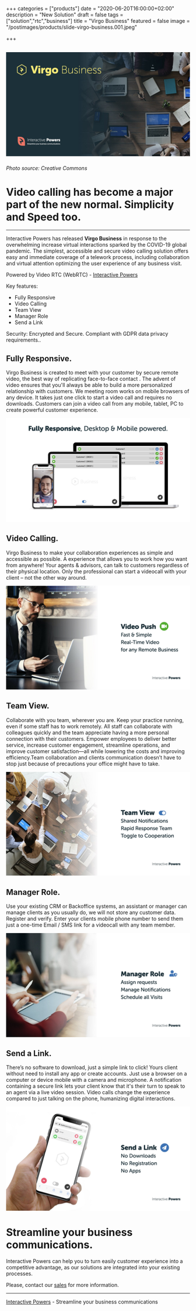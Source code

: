 +++
categories = ["products"]
date = "2020-06-20T16:00:00+02:00"
description = "New Solution"
draft = false
tags = ["solution","rtc","business"]
title = "Virgo Business"
featured = false
image = "/postimages/products/slide-virgo-business.001.jpeg"

+++

![Virgo Business](/postimages/products/slide-virgo-business.001.jpeg)
-------
###### Photo source: Creative Commons

#	Video calling has become a major part of the new normal. Simplicity and Speed too.
---

Interactive Powers has released **Virgo Business** in response to the overwhelming increase virtual interactions sparked by the COVID-19 global pandemic. The simplest,  accessible and secure video calling solution offers easy and immediate coverage of a telework process, including collaboration and virtual attention optimizing the user experience of any business visit.  

Powered by Video RTC (WebRTC) - [Interactive Powers](http://www.ivrpowers.com/)

Key features:

* Fully Responsive
* Video Calling
* Team View
* Manager Role
* Send a Link

Security: Encrypted and Secure. Compliant with GDPR data privacy requirements..

## Fully Responsive.

Virgo Business is created to meet with your customer  by secure remote video, the best way of replicating face-to-face contact . The advent of video ensures that you'll always be able to build a more personalized relationship with customers. We meeting room works on mobile browsers of any device. It takes just one click to start a video call and requires no downloads. Customers can join a video call from any mobile, tablet, PC  to create powerful customer experience.

![Virgo Business - Fully Responsive](/postimages/products/slide-virgo-business.002.jpeg)

## Video Calling.

Virgo Business to make your collaboration experiences as simple and accessible as possible. A experience that allows you to work how you want from anywhere! Your agents & advisors, can talk to customers regardless of their physical location. Only the professional can start a videocall with your client – not the other way around.

![Virgo Business - Video Push](/postimages/products/slide-virgo-business.003.jpeg)

## Team View.

Collaborate with you team, wherever you are.  Keep your practice running, even if some staff has to work remotely. All staff can collaborate with colleagues quickly and the team appreciate having a more personal connection with their customers. Empower employees to deliver better service, increase customer engagement, streamline operations, and improve customer satisfaction—all while lowering the costs and improving efficiency.Team collaboration and clients communication doesn’t have to stop just because of precautions your office might have to take.‍

![Virgo Business - Team View](/postimages/products/slide-virgo-business.004.jpeg)

## Manager Role.

Use your existing CRM or Backoffice systems, an assistant or manager can manage clients as you usually do, we will not store any customer data. Register and verify.  Enter your clients mobile phone number to send them just a one-time Email / SMS link for a videocall with any team member.

![Virgo Business - Manager Role](/postimages/products/slide-virgo-business.005.jpeg)

## Send a Link.

There’s no software to download, just a simple link to click! Yours client without need to install any app or create accounts.  Just use a browser on a computer or device mobile with a camera and microphone.  A notification containing a secure link lets your client know that it's their turn to speak to an agent via a live video session. Video calls change the experience compared to just talking on the phone, humanizing digital interactions.

![Virgo Business - Send a Link](/postimages/products/slide-virgo-business.006.jpeg)

# Streamline your business communications.

Interactive Powers can help you to turn easily customer experience into a competitive advantage, as our solutions are integrated into your existing processes.

Please, contact our [sales](https://www.ivrpowers.com/support-services/) for more information.

---
[Interactive Powers](http://www.ivrpowers.com/) - Streamline your business communications
